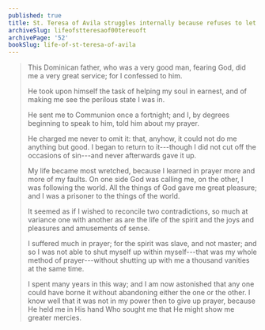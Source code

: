 ```yaml
---
published: true
title: St. Teresa of Avila struggles internally because refuses to let go of either love of the world or love of God
archiveSlug: lifeofstteresaof00tereuoft
archivePage: '52'
bookSlug: life-of-st-teresa-of-avila
---
```


> This Dominican father, who was a very good man, fearing God, did me a very great service; for I confessed to him.
>
> He took upon himself the task of helping my soul in earnest, and of making me see the perilous state I was in.
>
> He sent me to Communion once a fortnight; and I, by degrees beginning to speak to him, told him about my prayer.
>
> He charged me never to omit it: that, anyhow, it could not do me anything but good. I began to return to it---though I did not cut off the occasions of sin---and never afterwards gave it up.
>
> My life became most wretched, because I learned in prayer more and more of my faults. On one side God was calling me, on the other, I was following the world. All the things of God gave me great pleasure; and I was a prisoner to the things of the world.
>
> It seemed as if I wished to reconcile two contradictions, so much at variance one with another as are the life of the spirit and the joys and pleasures and amusements of sense.
>
> I suffered much in prayer; for the spirit was slave, and not master; and so I was not able to shut myself up within myself---that was my whole method of prayer---without shutting up with me a thousand vanities at the same time.
>
> I spent many years in this way; and I am now astonished that any one could have borne it without abandoning either the one or the other. I know well that it was not in my power then to give up prayer, because He held me in His hand Who sought me that He might show me greater mercies.
